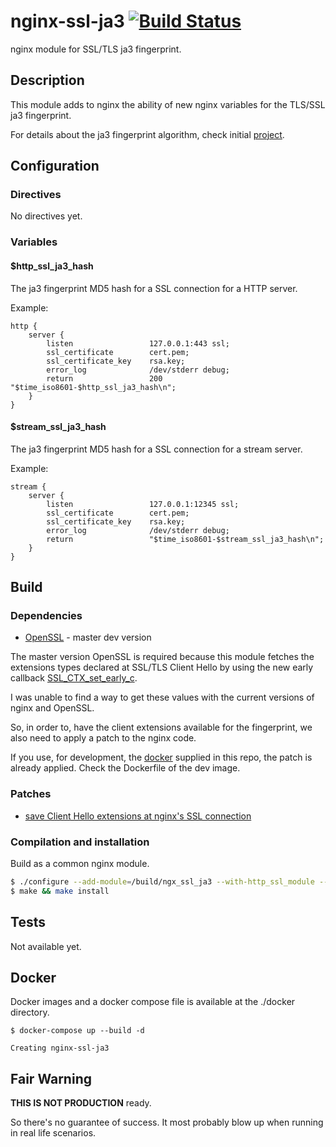 # nginx-ssl-ja3  [![Build Status](https://travis-ci.org/fooinha/nginx-ssl-ja3.svg?branch=master)](https://travis-ci.org/fooinha/nginx-ssl-ja3)

nginx module for SSL/TLS ja3 fingerprint.

## Description

This module adds to nginx the ability of new nginx variables for the TLS/SSL ja3 fingerprint.

For details about the ja3 fingerprint algorithm, check initial [project](https://github.com/salesforce/ja3).

## Configuration

### Directives

No directives yet.

### Variables

#### $http_ssl_ja3_hash

The ja3 fingerprint MD5 hash for a SSL connection for a HTTP server.

Example:

```
http {
    server {
        listen                 127.0.0.1:443 ssl;
        ssl_certificate        cert.pem;
        ssl_certificate_key    rsa.key;
        error_log              /dev/stderr debug;
        return                 200 "$time_iso8601-$http_ssl_ja3_hash\n";
    }
}
```

#### $stream_ssl_ja3_hash

The ja3 fingerprint MD5 hash for a SSL connection for a stream server.

Example:

```
stream {
    server {
        listen                 127.0.0.1:12345 ssl;
        ssl_certificate        cert.pem;
        ssl_certificate_key    rsa.key;
        error_log              /dev/stderr debug;
        return                 "$time_iso8601-$stream_ssl_ja3_hash\n";
    }
}
```

## Build

### Dependencies

* [OpenSSL](https://github.com/openssl) - master dev version

The master version OpenSSL is required because this module fetches the
extensions types declared at SSL/TLS Client Hello by using the new early
callback [SSL_CTX_set_early_c](https://www.openssl.org/docs/manmaster/man3/SSL_CTX_set_early_cb.html).

I was unable to find a way to get these values with the current versions of
nginx and OpenSSL.

So, in order to, have the client extensions available for the fingerprint,
we also need to apply a patch to the nginx code.

If you use, for development, the [docker](#docker) supplied in this repo,
the patch is already applied. Check the Dockerfile of the dev image.

### Patches

 - [save Client Hello extensions at nginx's SSL connection](docker/debian-nginx-ssl-ja3/nginx.ssl.extensions.patch)


### Compilation and installation

Build as a common nginx module.

```bash
$ ./configure --add-module=/build/ngx_ssl_ja3 --with-http_ssl_module --with-stream_ssl_module --with-debug --with-stream
$ make && make install

```
## Tests

Not available yet.

## Docker

Docker images and a docker compose file is available at the ./docker directory.

```
$ docker-compose up --build -d

Creating nginx-ssl-ja3

```

## Fair Warning

**THIS IS NOT PRODUCTION** ready.

So there's no guarantee of success. It most probably blow up when running in real life scenarios.

